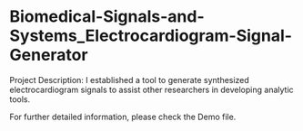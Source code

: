 # Biomedical-Signals-and-Systems_Electrocardiogram-Signal-Generator

Project Description:
I established a tool to generate synthesized electrocardiogram signals to assist
other researchers in developing analytic tools.

For further detailed information, please check the Demo file.
